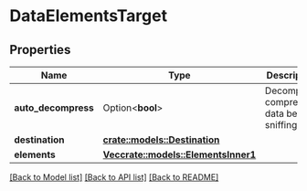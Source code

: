 # DataElementsTarget

## Properties

Name | Type | Description | Notes
------------ | ------------- | ------------- | -------------
**auto_decompress** | Option<**bool**> | Decompress compressed data before sniffing? | [optional][default to false]
**destination** | [**crate::models::Destination**](Destination.md) |  | 
**elements** | [**Vec<crate::models::ElementsInner1>**](Elements_inner_1.md) |  | 

[[Back to Model list]](../README.md#documentation-for-models) [[Back to API list]](../README.md#documentation-for-api-endpoints) [[Back to README]](../README.md)


